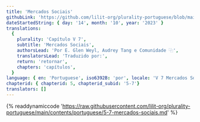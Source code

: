 ```yaml
---
title: 'Mercados Sociais'
githubLink: 'https://github.com/lilit-org/plurality-portuguese/blob/main/contents/portuguese/5-7-mercados-sociais.md'
dateStartedString: { day: '14', month: '10', year: '2023' }
translations:
  {
    plurality: 'Capítulo V 7',
    subtitle: 'Mercados Sociais',
    authorsLead: 'Por E. Glen Weyl, Audrey Tang e Comunidade ⿻',
    translatorsLead: 'Traduzido por:',
    return: 'retornar',
    chapters: 'capítulos',
  }
language: { en: 'Portuguese', iso6392B: 'por', locale: 'V 7 Mercados Sociais' }
chapterid: { chapterid: 5, chapterid_subid: '5-7'}
translators: []
---
```

{% readdynamiccode 'https://raw.githubusercontent.com/lilit-org/plurality-portuguese/main/contents/portuguese/5-7-mercados-sociais.md' %} 